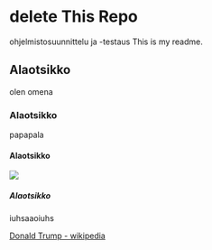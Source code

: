 # delete This Repo
ohjelmistosuunnittelu ja -testaus
This is my readme.

## Alaotsikko
olen omena
### Alaotsikko
papapala
#### Alaotsikko
![](https://commons.wikimedia.org/wiki/File:Rubber_duckies_So_many_ducks.jpg)
##### Alaotsikko
iuhsaaoiuhs

[Donald Trump - wikipedia](https://fi.wikipedia.org/wiki/Kylpyankka)
